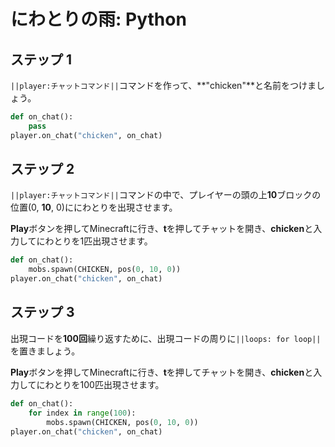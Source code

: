 # にわとりの雨: Python


## ステップ 1
``||player:チャットコマンド||``コマンドを作って、**"chicken"**と名前をつけましょう。

```python
def on_chat():
    pass
player.on_chat("chicken", on_chat)
```

## ステップ 2

``||player:チャットコマンド||``コマンドの中で、プレイヤーの頭の上**10**ブロックの位置(0, **10**, 0)ににわとりを出現させます。

**Play**ボタンを押してMinecraftに行き、**t**を押してチャットを開き、**chicken**と入力してにわとりを1匹出現させます。

```python
def on_chat():
    mobs.spawn(CHICKEN, pos(0, 10, 0))
player.on_chat("chicken", on_chat)
```

## ステップ 3

出現コードを**100回**繰り返すために、出現コードの周りに``||loops: for loop||``を置きましょう。

**Play**ボタンを押してMinecraftに行き、**t**を押してチャットを開き、**chicken**と入力してにわとりを100匹出現させます。

```python
def on_chat():
    for index in range(100):
        mobs.spawn(CHICKEN, pos(0, 10, 0))
player.on_chat("chicken", on_chat)
```
